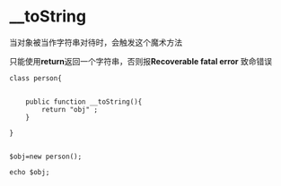 # __toString

当对象被当作字符串对待时，会触发这个魔术方法

只能使用**return**返回一个字符串，否则报**Recoverable fatal error** 致命错误

```
class person{
	

	public function __toString(){
		return "obj" ;
	}

}


$obj=new person();

echo $obj;
```

